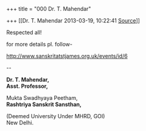 +++
title = "000 Dr. T. Mahendar"

+++
[[Dr. T. Mahendar	2013-03-19, 10:22:41 [Source](https://groups.google.com/g/samskrita/c/vGxCljI4vSA)]]



Respected all!

  

for more details pl. follow-

<http://www.sanskritatstjames.org.uk/events/id/6>  

  

--  

**Dr. T. Mahendar,**  
    **Asst. Professor,**

Mukta Swadhyaya Peetham,  
**Rashtriya Sanskrit Sansthan,**

(Deemed University Under MHRD, GOI)  
New Delhi.

